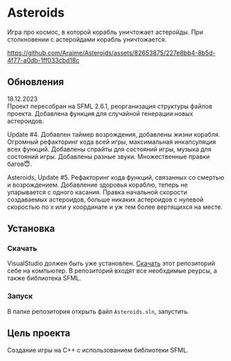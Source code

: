 # Asteroids

Игра про космос, в которой корабль уничтожает астеройды. При столкновении 
с астеройдами корабль уничтожается.

https://github.com/Araime/Asteroids/assets/82653875/227e8bb4-8b5d-4f77-a0db-1ff033cbd18c

## Обновления

18.12.2023  
Проект пересобран на SFML 2.6.1, реорганизация структуры файлов проекта.
Добавлена функция для случайной генерации новых астероидов.

Update #4.
Добавлен таймер возрождения, добавлены жизни корабля. Огромный рефакторинг 
кода всей игры, максимальная инкапсуляция всех функций. Добавлены спрайты 
для состояний игры, музыка для состояний игры. Добавлены разные звуки. 
Множественные правки багов😇.

Asteroids, Update #5.
Рефакторинг кода функций, связанных со смертью и возрождением. Добавление 
здоровья кораблю, теперь не упарывается с одного касания. Правка начальной 
скорости создаваемых астероидов, больше никаких астероидов с нулевой 
скоростью по х или у координате и уж тем более вертящихся на месте.

## Установка

### Скачать

VisualStudio должен быть уже установлен.
[Скачать](https://github.com/Araime/Asteroids/archive/master.zip) этот
репозиторий себе на компьютер. В репозиторий входят все необхдимые 
реурсы, а также библиотека SFML.


### Запуск

В папке репозитория открыть файл `Asteroids.sln`, запустить.

## Цель проекта

Создание игры на C++ с использованием библиотеки SFML.
